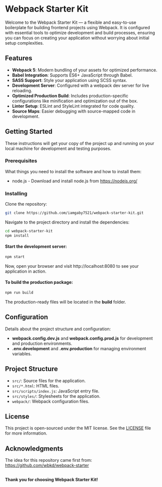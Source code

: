 # Webpack Starter Kit

Welcome to the Webpack Starter Kit — a flexible and easy-to-use boilerplate for building frontend projects using Webpack. It is configured with essential tools to optimize development and build processes, ensuring you can focus on creating your application without worrying about initial setup complexities.

## Features

- **Webpack 5**: Modern bundling of your assets for optimized performance.
- **Babel Integration**: Supports ES6+ JavaScript through Babel.
- **SASS Support**: Style your application using SCSS syntax.
- **Development Server**: Configured with a webpack dev server for live reloading.
- **Optimized Production Build**: Includes production-specific configurations like minification and optimization out of the box.
- **Linter Setup**: ESLint and StyleLint integrated for code quality.
- **Source Maps**: Easier debugging with source-mapped code in development.

## Getting Started

These instructions will get your copy of the project up and running on your local machine for development and testing purposes.

### Prerequisites

What things you need to install the software and how to install them:

- node.js - Download and install node.js from https://nodejs.org/

### Installing

Clone the repository:

```bash
git clone https://github.com/iamgaby7521/webpack-starter-kit.git
```
Navigate to the project directory and install the dependencies:

```bash
cd webpack-starter-kit
npm install
```

#### Start the development server:

```bash
npm start
```
Now, open your browser and visit http://localhost:8080 to see your application in action.

#### To build the production package:

```bash
npm run build
```
The production-ready files will be located in the **build** folder.

## Configuration

Details about the project structure and configuration:

- **webpack.config.dev.js** and **webpack.config.prod.js** for development and production environments.
- **.env.development** and **.env.production** for managing environment variables.


## Project Structure

- `src/`: Source files for the application.
- `src/*.html`: HTML files.
- `src/scripts/index.js`: JavaScript entry file.
- `src/styles/`: Stylesheets for the application.
- `webpack/`: Webpack configuration files.

## License

This project is open-sourced under the MIT license. See the [LICENSE](LICENSE) file for more information.

## Acknowledgments

The idea for this repository came first from: https://github.com/wbkd/webpack-starter

##

**Thank you for choosing Webpack Starter Kit!**
